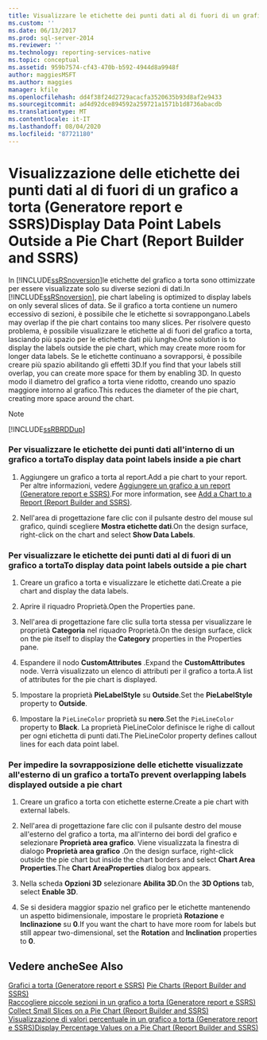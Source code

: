 ```yaml
---
title: Visualizzare le etichette dei punti dati al di fuori di un grafico a torta (Generatore report e SSRS) | Microsoft Docs
ms.custom: ''
ms.date: 06/13/2017
ms.prod: sql-server-2014
ms.reviewer: ''
ms.technology: reporting-services-native
ms.topic: conceptual
ms.assetid: 959b7574-cf43-470b-b592-4944d8a9948f
author: maggiesMSFT
ms.author: maggies
manager: kfile
ms.openlocfilehash: dd4f38f24d2729acacfa3520635b93d8af2e9433
ms.sourcegitcommit: ad4d92dce894592a259721a1571b1d8736abacdb
ms.translationtype: MT
ms.contentlocale: it-IT
ms.lasthandoff: 08/04/2020
ms.locfileid: "87721180"
---
```

# <a name="display-data-point-labels-outside-a-pie-chart-report-builder-and-ssrs"></a><span data-ttu-id="65451-102">Visualizzazione delle etichette dei punti dati al di fuori di un grafico a torta (Generatore report e SSRS)</span><span class="sxs-lookup"><span data-stu-id="65451-102">Display Data Point Labels Outside a Pie Chart (Report Builder and SSRS)</span></span>
  <span data-ttu-id="65451-103">In [!INCLUDE[ssRSnoversion](../../includes/ssrsnoversion-md.md)]le etichette del grafico a torta sono ottimizzate per essere visualizzate solo su diverse sezioni di dati.</span><span class="sxs-lookup"><span data-stu-id="65451-103">In [!INCLUDE[ssRSnoversion](../../includes/ssrsnoversion-md.md)], pie chart labeling is optimized to display labels on only several slices of data.</span></span> <span data-ttu-id="65451-104">Se il grafico a torta contiene un numero eccessivo di sezioni, è possibile che le etichette si sovrappongano.</span><span class="sxs-lookup"><span data-stu-id="65451-104">Labels may overlap if the pie chart contains too many slices.</span></span> <span data-ttu-id="65451-105">Per risolvere questo problema, è possibile visualizzare le etichette al di fuori del grafico a torta, lasciando più spazio per le etichette dati più lunghe.</span><span class="sxs-lookup"><span data-stu-id="65451-105">One solution is to display the labels outside the pie chart, which may create more room for longer data labels.</span></span> <span data-ttu-id="65451-106">Se le etichette continuano a sovrapporsi, è possibile creare più spazio abilitando gli effetti 3D.</span><span class="sxs-lookup"><span data-stu-id="65451-106">If you find that your labels still overlap, you can create more space for them by enabling 3D.</span></span> <span data-ttu-id="65451-107">In questo modo il diametro del grafico a torta viene ridotto, creando uno spazio maggiore intorno al grafico.</span><span class="sxs-lookup"><span data-stu-id="65451-107">This reduces the diameter of the pie chart, creating more space around the chart.</span></span>  
  
> [!NOTE]  
>  [!INCLUDE[ssRBRDDup](../../includes/ssrbrddup-md.md)]  
  
### <a name="to-display-data-point-labels-inside-a-pie-chart"></a><span data-ttu-id="65451-108">Per visualizzare le etichette dei punti dati all'interno di un grafico a torta</span><span class="sxs-lookup"><span data-stu-id="65451-108">To display data point labels inside a pie chart</span></span>  
  
1.  <span data-ttu-id="65451-109">Aggiungere un grafico a torta al report.</span><span class="sxs-lookup"><span data-stu-id="65451-109">Add a pie chart to your report.</span></span> <span data-ttu-id="65451-110">Per altre informazioni, vedere [Aggiungere un grafico a un report &#40;Generatore report e SSRS&#41;](add-a-chart-to-a-report-report-builder-and-ssrs.md).</span><span class="sxs-lookup"><span data-stu-id="65451-110">For more information, see [Add a Chart to a Report &#40;Report Builder and SSRS&#41;](add-a-chart-to-a-report-report-builder-and-ssrs.md).</span></span>  
  
2.  <span data-ttu-id="65451-111">Nell'area di progettazione fare clic con il pulsante destro del mouse sul grafico, quindi scegliere **Mostra etichette dati**.</span><span class="sxs-lookup"><span data-stu-id="65451-111">On the design surface, right-click on the chart and select **Show Data Labels**.</span></span>  
  
### <a name="to-display-data-point-labels-outside-a-pie-chart"></a><span data-ttu-id="65451-112">Per visualizzare le etichette dei punti dati al di fuori di un grafico a torta</span><span class="sxs-lookup"><span data-stu-id="65451-112">To display data point labels outside a pie chart</span></span>  
  
1.  <span data-ttu-id="65451-113">Creare un grafico a torta e visualizzare le etichette dati.</span><span class="sxs-lookup"><span data-stu-id="65451-113">Create a pie chart and display the data labels.</span></span>  
  
2.  <span data-ttu-id="65451-114">Aprire il riquadro Proprietà.</span><span class="sxs-lookup"><span data-stu-id="65451-114">Open the Properties pane.</span></span>  
  
3.  <span data-ttu-id="65451-115">Nell'area di progettazione fare clic sulla torta stessa per visualizzare le proprietà **Categoria** nel riquadro Proprietà.</span><span class="sxs-lookup"><span data-stu-id="65451-115">On the design surface, click on the pie itself to display the **Category** properties in the Properties pane.</span></span>  
  
4.  <span data-ttu-id="65451-116">Espandere il nodo **CustomAttributes** .</span><span class="sxs-lookup"><span data-stu-id="65451-116">Expand the **CustomAttributes** node.</span></span> <span data-ttu-id="65451-117">Verrà visualizzato un elenco di attributi per il grafico a torta.</span><span class="sxs-lookup"><span data-stu-id="65451-117">A list of attributes for the pie chart is displayed.</span></span>  
  
5.  <span data-ttu-id="65451-118">Impostare la proprietà **PieLabelStyle** su **Outside**.</span><span class="sxs-lookup"><span data-stu-id="65451-118">Set the **PieLabelStyle** property to **Outside**.</span></span>  
  
6.  <span data-ttu-id="65451-119">Impostare la `PieLineColor` proprietà su **nero**.</span><span class="sxs-lookup"><span data-stu-id="65451-119">Set the `PieLineColor` property to **Black**.</span></span> <span data-ttu-id="65451-120">La proprietà PieLineColor definisce le righe di callout per ogni etichetta di punti dati.</span><span class="sxs-lookup"><span data-stu-id="65451-120">The PieLineColor property defines callout lines for each data point label.</span></span>  
  
### <a name="to-prevent-overlapping-labels-displayed-outside-a-pie-chart"></a><span data-ttu-id="65451-121">Per impedire la sovrapposizione delle etichette visualizzate all'esterno di un grafico a torta</span><span class="sxs-lookup"><span data-stu-id="65451-121">To prevent overlapping labels displayed outside a pie chart</span></span>  
  
1.  <span data-ttu-id="65451-122">Creare un grafico a torta con etichette esterne.</span><span class="sxs-lookup"><span data-stu-id="65451-122">Create a pie chart with external labels.</span></span>  
  
2.  <span data-ttu-id="65451-123">Nell'area di progettazione fare clic con il pulsante destro del mouse all'esterno del grafico a torta, ma all'interno dei bordi del grafico e selezionare **Proprietà area grafico**. Viene visualizzata la finestra di dialogo **Proprietà area grafico** .</span><span class="sxs-lookup"><span data-stu-id="65451-123">On the design surface, right-click outside the pie chart but inside the chart borders and select **Chart Area Properties**.The **Chart AreaProperties** dialog box appears.</span></span>  
  
3.  <span data-ttu-id="65451-124">Nella scheda **Opzioni 3D** selezionare **Abilita 3D**.</span><span class="sxs-lookup"><span data-stu-id="65451-124">On the **3D Options** tab, select **Enable 3D**.</span></span>  
  
4.  <span data-ttu-id="65451-125">Se si desidera maggior spazio nel grafico per le etichette mantenendo un aspetto bidimensionale, impostare le proprietà **Rotazione** e **Inclinazione** su **0**.</span><span class="sxs-lookup"><span data-stu-id="65451-125">If you want the chart to have more room for labels but still appear two-dimensional, set the **Rotation** and **Inclination** properties to **0**.</span></span>  
  
## <a name="see-also"></a><span data-ttu-id="65451-126">Vedere anche</span><span class="sxs-lookup"><span data-stu-id="65451-126">See Also</span></span>  
 <span data-ttu-id="65451-127">[Grafici a torta &#40;Generatore report e SSRS&#41;](charts-report-builder-and-ssrs.md) </span><span class="sxs-lookup"><span data-stu-id="65451-127">[Pie Charts &#40;Report Builder and SSRS&#41;](charts-report-builder-and-ssrs.md) </span></span>  
 <span data-ttu-id="65451-128">[Raccogliere piccole sezioni in un grafico a torta &#40;Generatore report e SSRS&#41;](collect-small-slices-on-a-pie-chart-report-builder-and-ssrs.md) </span><span class="sxs-lookup"><span data-stu-id="65451-128">[Collect Small Slices on a Pie Chart &#40;Report Builder and SSRS&#41;](collect-small-slices-on-a-pie-chart-report-builder-and-ssrs.md) </span></span>  
 [<span data-ttu-id="65451-129">Visualizzazione di valori percentuale in un grafico a torta &#40;Generatore report e SSRS&#41;</span><span class="sxs-lookup"><span data-stu-id="65451-129">Display Percentage Values on a Pie Chart &#40;Report Builder and SSRS&#41;</span></span>](display-percentage-values-on-a-pie-chart-report-builder-and-ssrs.md)  
  
  
